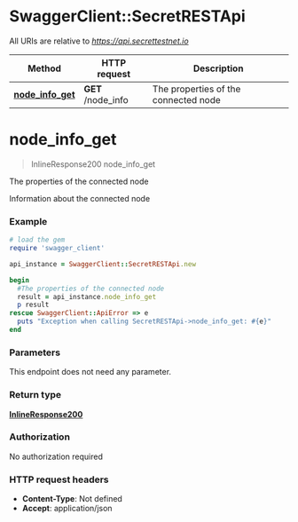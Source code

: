 # SwaggerClient::SecretRESTApi

All URIs are relative to *https://api.secrettestnet.io*

Method | HTTP request | Description
------------- | ------------- | -------------
[**node_info_get**](SecretRESTApi.md#node_info_get) | **GET** /node_info | The properties of the connected node


# **node_info_get**
> InlineResponse200 node_info_get

The properties of the connected node

Information about the connected node

### Example
```ruby
# load the gem
require 'swagger_client'

api_instance = SwaggerClient::SecretRESTApi.new

begin
  #The properties of the connected node
  result = api_instance.node_info_get
  p result
rescue SwaggerClient::ApiError => e
  puts "Exception when calling SecretRESTApi->node_info_get: #{e}"
end
```

### Parameters
This endpoint does not need any parameter.

### Return type

[**InlineResponse200**](InlineResponse200.md)

### Authorization

No authorization required

### HTTP request headers

 - **Content-Type**: Not defined
 - **Accept**: application/json



